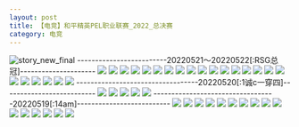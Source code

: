 ```yaml
---
layout: post
title: 【电竞】和平精英PEL职业联赛_2022_总决赛
category: 电竞
---
```

![story_new_final](http://rjbwi03xh.hd-bkt.clouddn.com/img/story_new_final_0322.png)
-------------------------20220521～20220522[:RSG总冠]---------------------
![](http://rjbwd52rw.hd-bkt.clouddn.com/img/pel-220521-220522-1.jpg)
![](http://rjbwd52rw.hd-bkt.clouddn.com/img/pel-220521-220522-2.jpg)
![](http://rjbwd52rw.hd-bkt.clouddn.com/img/pel-220521-220522-3.jpg)
![](http://rjbwd52rw.hd-bkt.clouddn.com/img/pel-220521-220522-4.jpg)
![](http://rjbwd52rw.hd-bkt.clouddn.com/img/pel-220521-220522-5.jpg)
![](http://rjbwd52rw.hd-bkt.clouddn.com/img/pel-220521-220522-6.jpg)
![](http://rjbwd52rw.hd-bkt.clouddn.com/img/pel-220521-220522-7.jpg)
![](http://rjbwd52rw.hd-bkt.clouddn.com/img/pel-220521-220522-8.jpg)
![](http://rjbwd52rw.hd-bkt.clouddn.com/img/pel-220521-220522-9.jpg)
![](http://rjbwd52rw.hd-bkt.clouddn.com/img/pel-220521-220522-10.jpg)
![](http://rjbwd52rw.hd-bkt.clouddn.com/img/pel-220521-220522-11.jpg)
![](http://rjbwd52rw.hd-bkt.clouddn.com/img/pel-220521-220522-12.jpg)
![](http://rjbwd52rw.hd-bkt.clouddn.com/img/pel-220521-220522-13.jpg)
![](http://rjbwd52rw.hd-bkt.clouddn.com/img/pel-220521-220522-14.jpg)
![](http://rjbwd52rw.hd-bkt.clouddn.com/img/pel-220521-220522-15.jpg)
![](http://rjbwd52rw.hd-bkt.clouddn.com/img/pel-220521-220522-16.jpg)
![](http://rjbwd52rw.hd-bkt.clouddn.com/img/pel-220521-220522-17.jpg)
![](http://rjbwd52rw.hd-bkt.clouddn.com/img/pel-220521-220522-18.jpg)
![](http://rjbwd52rw.hd-bkt.clouddn.com/img/pel-220521-220522-19.jpg)
![](http://rjbwd52rw.hd-bkt.clouddn.com/img/pel-220521-220522-20.jpg)
![](http://rjbwd52rw.hd-bkt.clouddn.com/img/pel-220521-220522-21.jpg)
![](http://rjbwd52rw.hd-bkt.clouddn.com/img/pel-220521-220522-22.jpg)
![](http://rjbwd52rw.hd-bkt.clouddn.com/img/pel-220521-220522-23.jpg)
----------------------------------20220520[:1诚c一穿四]--------------------------
![](http://rjbwd52rw.hd-bkt.clouddn.com/img/pel-220520-5.jpg)
![](http://rjbwd52rw.hd-bkt.clouddn.com/img/pel-220520-1.jpg)
![](http://rjbwd52rw.hd-bkt.clouddn.com/img/pel-220520-2.jpg)
![](http://rjbwd52rw.hd-bkt.clouddn.com/img/pel-220520-3.jpg)
![](http://rjbwd52rw.hd-bkt.clouddn.com/img/pel-220520-4.jpg)
----------------------------------20220519[:14am]--------------------------
![](http://rjbwd52rw.hd-bkt.clouddn.com/img/pel-220519-1.jpg)
![](http://rjbwd52rw.hd-bkt.clouddn.com/img/pel-220519-2.jpg)
![](http://rjbwd52rw.hd-bkt.clouddn.com/img/pel-220519-3.jpg)
![](http://rjbwd52rw.hd-bkt.clouddn.com/img/pel-220519-4.jpg)
![](http://rjbwd52rw.hd-bkt.clouddn.com/img/pel-220519-5.jpg)
![](http://rjbwd52rw.hd-bkt.clouddn.com/img/pel-220519-6.jpg)
![](http://rjbwd52rw.hd-bkt.clouddn.com/img/pel-220519-7.jpg)
![](http://rjbwd52rw.hd-bkt.clouddn.com/img/pel-220519-8.jpg)
![](http://rjbwd52rw.hd-bkt.clouddn.com/img/pel-220519-9.jpg)
![](http://rjbwd52rw.hd-bkt.clouddn.com/img/pel-220519-10.jpg)
![](http://rjbwd52rw.hd-bkt.clouddn.com/img/pel-220519-11.jpg)
![](http://rjbwd52rw.hd-bkt.clouddn.com/img/pel-220519-12.jpg)
![](http://rjbwd52rw.hd-bkt.clouddn.com/img/pel-220519-13.jpg)
![](http://rjbwd52rw.hd-bkt.clouddn.com/img/pel-220519-14.jpg)
![](http://rjbwd52rw.hd-bkt.clouddn.com/img/pel-220519-15.jpg)
![](http://rjbwd52rw.hd-bkt.clouddn.com/img/pel-220519-16.jpg)